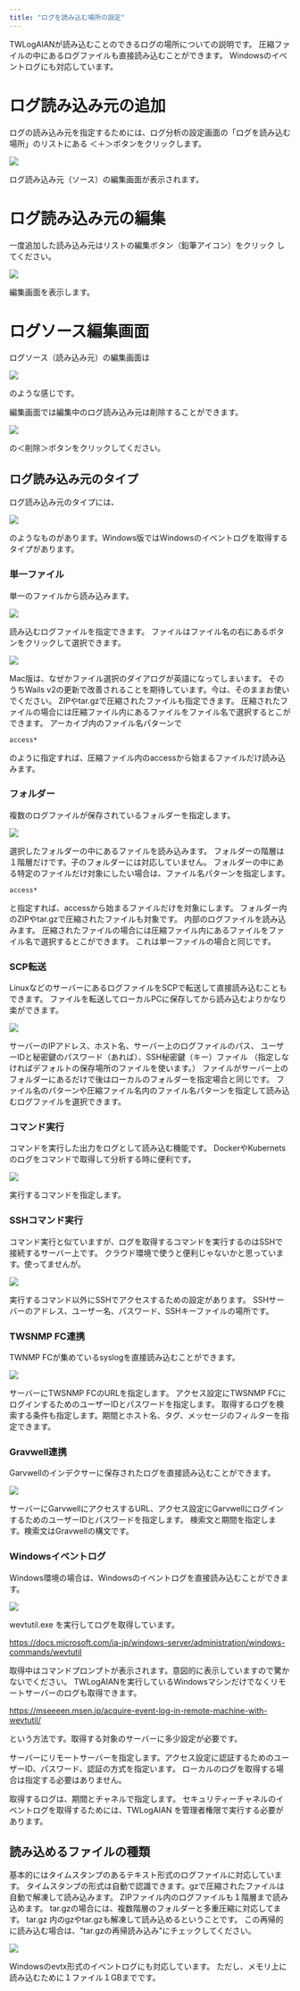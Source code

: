```yaml
---
title: "ログを読み込む場所の設定"
---
```


TWLogAIANが読み込むことのできるログの場所についての説明です。
圧縮ファイルの中にあるログファイルも直接読み込むことができます。
Windowsのイベントログにも対応しています。

# ログ読み込み元の追加

ログの読み込み元を指定するためには、ログ分析の設定画面の「ログを読み込む場所」のリストにある
＜＋＞ボタンをクリックします。

![](/images/books/twlogaian-manual/2022-05-22_17-10-16.png)


ログ読み込み元（ソース）の編集画面が表示されます。

# ログ読み込み元の編集

一度追加した読み込み元はリストの編集ボタン（鉛筆アイコン）をクリック
してください。

![](/images/books/twlogaian-manual/2022-05-22_17-35-59.png)

編集画面を表示します。


# ログソース編集画面

ログソース（読み込み元）の編集画面は

![](/images/books/twlogaian-manual/2022-05-22_17-11-47.png)

のような感じです。


編集画面では編集中のログ読み込み元は削除することができます。

![](/images/books/twlogaian-manual/2022-05-22_17-37-22.png)

の＜削除＞ボタンをクリックしてください。


## ログ読み込み元のタイプ

ログ読み込み元のタイプには、

![](/images/books/twlogaian-manual/2022-05-22_17-13-44.png)


のようなものがあります。Windows版ではWindowsのイベントログを取得するタイプがあります。


### 単一ファイル

単一のファイルから読み込みます。

![](/images/books/twlogaian-manual/2022-05-22_17-15-37.png)

読み込むログファイルを指定できます。
ファイルはファイル名の右にあるボタンをクリックして選択できます。

![](/images/books/twlogaian-manual/2022-05-22_17-17-13.png)

Mac版は、なぜかファイル選択のダイアログが英語になってしまいます。
そのうちWails v2の更新で改善されることを期待しています。今は、そのままお使いでください。
ZIPやtar.gzで圧縮されたファイルも指定できます。
圧縮されたファイルの場合には圧縮ファイル内にあるファイルをファイル名で選択するとこができます。
アーカイブ内のファイル名パターンで

```
access*
```

のように指定すれば、圧縮ファイル内のaccessから始まるファイルだけ読み込みます。


### フォルダー

複数のログファイルが保存されているフォルダーを指定します。

![](/images/books/twlogaian-manual/2022-05-22_17-20-27.png)

選択したフォルダーの中にあるファイルを読み込みます。
フォルダーの階層は１階層だけです。子のフォルダーには対応していません。
フォルダーの中にある特定のファイルだけ対象にしたい場合は、ファイル名パターンを指定します。

```
access*
```

と指定すれば、accessから始まるファイルだけを対象にします。
フォルダー内のZIPやtar.gzで圧縮されたファイルも対象です。
内部のログファイルを読み込みます。
圧縮されたファイルの場合には圧縮ファイル内にあるファイルをファイル名で選択するとこができます。
これは単一ファイルの場合と同じです。


### SCP転送

LinuxなどのサーバーにあるログファイルをSCPで転送して直接読み込むこともできます。
ファイルを転送してローカルPCに保存してから読み込むよりかなり楽ができます。

![](/images/books/twlogaian-manual/2022-05-22_17-21-55.png)

サーバーのIPアドレス、ホスト名、サーバー上のログファイルのパス、
ユーザーIDと秘密鍵のパスワード（あれば）、SSH秘密鍵（キー）ファイル
（指定しなければデフォルトの保存場所のファイルを使います。）
ファイルがサーバー上のフォルダーにあるだけで後はローカルのフォルダーを指定場合と同じです。
ファイル名のパターンや圧縮ファイル名内のファイル名パターンを指定して読み込むログファイルを選択できます。

### コマンド実行

コマンドを実行した出力をログとして読み込む機能です。
DockerやKubernetsのログをコマンドで取得して分析する時に便利です。

![](/images/books/twlogaian-manual/2022-05-22_17-23-50.png)

実行するコマンドを指定します。

### SSHコマンド実行

コマンド実行と似ていますが、ログを取得するコマンドを実行するのはSSHで接続するサーバー上です。
クラウド環境で使うと便利じゃないかと思っています。使ってませんが。

![](/images/books/twlogaian-manual/2022-05-22_17-25-53.png)

実行するコマンド以外にSSHでアクセスするための設定があります。
SSHサーバーのアドレス、ユーザー名、パスワード、SSHキーファイルの場所です。

### TWSNMP FC連携

TWNMP FCが集めているsyslogを直接読み込むことができます。

![](/images/books/twlogaian-manual/2022-05-22_17-27-35.png)


サーバーにTWSNMP FCのURLを指定します。
アクセス設定にTWSNMP FCにログインするためのユーザーIDとパスワードを指定します。
取得するログを検索する条件も指定します。期間とホスト名、タグ、メッセージのフィルターを指定できます。

### Gravwell連携

Garvwellのインデクサーに保存されたログを直接読み込むことができます。

![](/images/books/twlogaian-manual/2022-05-22_17-29-59.png)

サーバーにGarvwellにアクセスするURL、アクセス設定にGarvwellにログインするためのユーザーIDとパスワードを指定します。
検索文と期間を指定します。検索文はGravwellの構文です。

### Windowsイベントログ

Windows環境の場合は、Windowsのイベントログを直接読み込むことができます。

![](/images/books/twlogaian-manual/2022-05-22_17-31-14.png)

wevtutil.exe を実行してログを取得しています。

https://docs.microsoft.com/ja-jp/windows-server/administration/windows-commands/wevtutil


取得中はコマンドプロンプトが表示されます。意図的に表示していますので驚かないでください。
TWLogAIANを実行しているWindowsマシンだけでなくリモートサーバーのログも取得できます。

https://mseeeen.msen.jp/acquire-event-log-in-remote-machine-with-wevtutil/


という方法です。取得する対象のサーバーに多少設定が必要です。

サーバーにリモートサーバーを指定します。アクセス設定に認証するためのユーザーID、パスワード、認証の方式を指定います。
ローカルのログを取得する場合は指定する必要はありません。

取得するログは、期間とチャネルで指定します。
セキュリティーチャネルのイベントログを取得するためには、TWLogAIAN を管理者権限で実行する必要があります。

## 読み込めるファイルの種類

基本的にはタイムスタンプのあるテキスト形式のログファイルに対応しています。
タイムスタンプの形式は自動で認識できます。gzで圧縮されたファイルは自動で解凍して読み込みます。
ZIPファイル内のログファイルも１階層まで読み込めます。
tar.gzの場合には、複数階層のフォルダーと多重圧縮に対応してます。
tar.gz 内のgzやtar.gzも解凍して読み込めるということです。
この再帰的に読み込む場合は、"tar.gzの再帰読み込み"にチェックしてください。

![](/images/books/twlogaian-manual/2022-05-22_17-34-36.png)

Windowsのevtx形式のイベントログにも対応しています。
ただし、メモリ上に読み込むために１ファイル１GBまでです。




